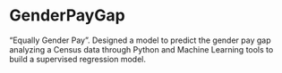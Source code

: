 # GenderPayGap
“Equally Gender Pay”. Designed a model to predict the gender pay gap analyzing a Census data through Python and Machine Learning tools to build a supervised regression model.
